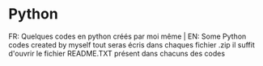 # Python
FR: Quelques codes en python créés par moi même | EN: Some Python codes created by myself
tout seras écris dans chaques fichier .zip il suffit d'ouvrir le fichier README.TXT présent dans chacuns des codes
